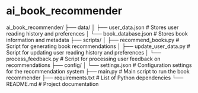 # ai_book_recommender

ai_book_recommender/
├── data/
│   ├── user_data.json                # Stores user reading history and preferences
│   └── book_database.json            # Stores book information and metadata
├── scripts/
│   ├── recommend_books.py            # Script for generating book recommendations
│   ├── update_user_data.py           # Script for updating user reading history and preferences
│   └── process_feedback.py           # Script for processing user feedback on recommendations
├── config/
│   └── settings.json                 # Configuration settings for the recommendation system
├── main.py                           # Main script to run the book recommender
├── requirements.txt                  # List of Python dependencies
└── README.md                         # Project documentation
